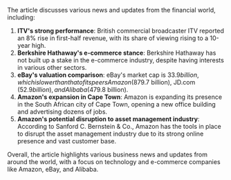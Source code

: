 The article discusses various news and updates from the financial world, including:

1. **ITV's strong performance**: British commercial broadcaster ITV reported an 8% rise in first-half revenue, with its share of viewing rising to a 10-year high.
2. **Berkshire Hathaway's e-commerce stance**: Berkshire Hathaway has not built up a stake in the e-commerce industry, despite having interests in various other sectors.
3. **eBay's valuation comparison**: eBay's market cap is $33.9 billion, which is lower than that of its peers Amazon ($879.7 billion), JD.com ($52.9 billion), and Alibaba ($479.8 billion).
4. **Amazon's expansion in Cape Town**: Amazon is expanding its presence in the South African city of Cape Town, opening a new office building and advertising dozens of jobs.
5. **Amazon's potential disruption to asset management industry**: According to Sanford C. Bernstein & Co., Amazon has the tools in place to disrupt the asset management industry due to its strong online presence and vast customer base.

Overall, the article highlights various business news and updates from around the world, with a focus on technology and e-commerce companies like Amazon, eBay, and Alibaba.